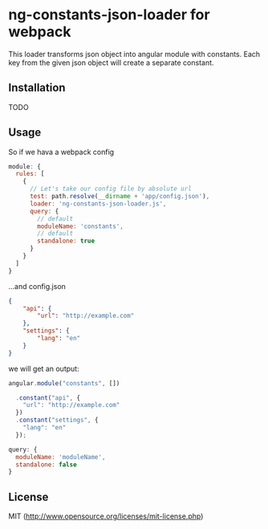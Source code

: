 # ng-constants-json-loader for webpack

This loader transforms json object into angular module with constants. Each key from the given json object will create a separate constant.

## Installation

TODO

## Usage

So if we hava a webpack config

``` javascript
module: {
  rules: [
    {
      // Let's take our config file by absolute url
      test: path.resolve(__dirname + 'app/config.json'),
      loader: 'ng-constants-json-loader.js',
      query: {
        // default
        moduleName: 'constants',
        // default
        standalone: true
      }
    }
  ]
}
```

...and config.json

``` json
{
	"api": {
		"url": "http://example.com"
	}, 
	"settings": {
		"lang": "en"
	}
}
```

we will get an output:

``` javascript
angular.module("constants", [])

  .constant("api", {
    "url": "http://example.com"
  })
  .constant("settings", {
    "lang": "en"
  });
```

``` javascript
query: {
  moduleName: 'moduleName',
  standalone: false
}
```

## License

MIT (http://www.opensource.org/licenses/mit-license.php)
